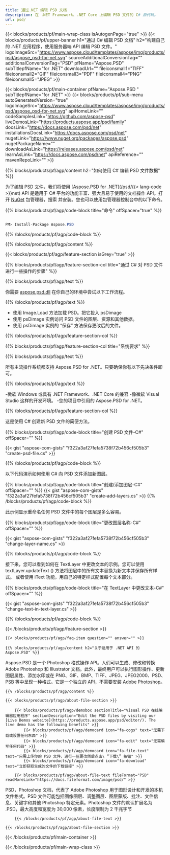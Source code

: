 ```yaml
---
title: 通过.NET 编辑 PSD 文档
description: 在 .NET Framework、.NET Core 上编辑 PSD 文件的 C# 源代码。
url: psd/
---
```


{{< blocks/products/pf/main-wrap-class isAutogenPage="true" >}}
{{< blocks/products/pf/upper-banner h1="通过 C# 编辑 PSD 文档" h2="构建自己的 .NET 应用程序，使用服务器端 API 编辑 PSD 文件。" logoImageSrc="https://www.aspose.cloud/templates/aspose/img/products/psd/aspose_psd-for-net.svg" sourceAdditionalConversionTag="" additionalConversionTag="PSD" pfName="Aspose.PSD" subTitlepfName="for .NET" downloadUrl="" fileiconsmall1="TIFF" fileiconsmall2="GIF" fileiconsmall3="PDF" fileiconsmall4="PNG" fileiconsmall5="JPEG" >}}

{{< blocks/products/pf/main-container pfName="Aspose.PSD " subTitlepfName="for .NET" >}}
{{< blocks/products/pf/sub-menu autoGeneratedVersion="true" logoImageSrc="https://www.aspose.cloud/templates/aspose/img/products/psd/aspose_psd-for-net.svg" apiHomeLink="" codeSamplesLink="https://github.com/aspose-psd" liveDemosLink="https://products.aspose.app/psd/family" docsLink="https://docs.aspose.com/psd/net" installationsDocsLink="https://docs.aspose.com/psd/net" nugetLink="https://www.nuget.org/packages/aspose.psd" nugetPackageName="" downloadAsLink="https://releases.aspose.com/psd/net" learnAsLink="https://docs.aspose.com/psd/net" apiReference="" mavenRepoLink="" >}}

{{% blocks/products/pf/agp/content h2="如何使用 C# 编辑 PSD 文件数据" %}}

 为了编辑 PSD 文件，我们将使用
 [Aspose.PSD for .NET](/psd/{{< lang-code >}}net) 
 API 是适用于 C# 平台的功能丰富、强大且易于使用的文档操作 API。打开
 [NuGet](https://www.nuget.org/packages/aspose.psd) 
 包管理器，搜索
 并安装。您也可以使用包管理器控制台中的以下命令。


{{% blocks/products/pf/agp/code-block title="命令" offSpacer="true" %}}

```cs

PM> Install-Package Aspose.PSD

```

{{% /blocks/products/pf/agp/code-block %}}

{{% /blocks/products/pf/agp/content %}}

{{< blocks/products/pf/agp/feature-section isGrey="true" >}}

{{% blocks/products/pf/agp/feature-section-col title="通过 C# 对 PSD 文件进行一些操作的步骤" %}}

{{% blocks/products/pf/agp/text %}}

 你需要
 [aspose.psd.dll](https://releases.aspose.com/psd/net) 
 在你自己的环境中尝试以下工作流程。

{{% /blocks/products/pf/agp/text %}}

+ 使用 Image.Load 方法加载 PSD。把它投入 psDimage
+ 使用 psDimage 实例访问 PSD 文件的图层、资源和其他数据。
+ 使用 psDimage 实例的 “保存” 方法保存更改后的文件。


{{% /blocks/products/pf/agp/feature-section-col %}}

{{% blocks/products/pf/agp/feature-section-col title="系统要求" %}}

{{% blocks/products/pf/agp/text %}}

 所有主流操作系统都支持 Aspose.PSD for .NET。只要确保你有以下先决条件即可。

{{% /blocks/products/pf/agp/text %}}

-微软 Windows 或具有 .NET Framework、.NET Core 的兼容
-像微软 Visual Studio 这样的开发环境。
-您的项目中引用的 Aspose.PSD for .NET。


{{% /blocks/products/pf/agp/feature-section-col %}}


这是使用 C# 创建新 PSD 文件的简便方法。
<!-- CODE-BLOCK -->
{{% blocks/products/pf/agp/code-block title="创建 PSD 文件-C#" offSpacer="" %}}

{{< gist "aspose-com-gists" "f322a3af27fefa5738f72b456cf505b3" "create-psd-file.cs" >}}

{{% /blocks/products/pf/agp/code-block %}}


以下代码演示如何使用 C# 向 PSD 文件添加新图层。
<!-- CODE-BLOCK -->
{{% blocks/products/pf/agp/code-block title="创建/添加图层-C#" offSpacer="" %}}
{{< gist "aspose-com-gists" "f322a3af27fefa5738f72b456cf505b3" "create-add-layers.cs" >}}
{{% /blocks/products/pf/agp/code-block %}}


此示例显示重命名任何 PSD 文件中的每个图层是多么容易。
<!-- CODE-BLOCK -->
{{% blocks/products/pf/agp/code-block title="更改图层名称-C#" offSpacer="" %}}

{{< gist "aspose-com-gists" "f322a3af27fefa5738f72b456cf505b3" "change-layer-name.cs" >}}

{{% /blocks/products/pf/agp/code-block %}}


接下来，您可以看到如何在 TextLayer 中更改文本的示例。您可以使用 textLayer.updateText () 方法将图层中的所有文本替换为新文本并保存所有样式。
或者使用 iText 功能，用自己的特定样式配置每个文本部分。

<!-- CODE-BLOCK -->
{{% blocks/products/pf/agp/code-block title="在 TextLayer 中更改文本-C#" offSpacer="" %}}

{{< gist "aspose-com-gists" "f322a3af27fefa5738f72b456cf505b3" "change-text-in-text-layer.cs" >}}

{{% /blocks/products/pf/agp/code-block %}}

{{< /blocks/products/pf/agp/feature-section >}}

    {{< blocks/products/pf/agp/faq-item question="" answer="" >}}
 

<!-- aboutfile Starts -->

    {{% blocks/products/pf/agp/content h2="关于适用于 .NET API 的 Aspose.PSD" %}}

 Aspose.PSD 是一个 Photoshop 格式操作 API。人们可以生成、修改和转换 Adobe Photoshop 和 Illustrator 文档。此外，最终用户可以执行图形操作、更新图层属性、添加水印或在 PNG、GIF、BMP、TIFF、JPEG、JPEG2000、PSD、PSB 等中呈现一种格式。它是一个独立的 API，不需要安装 Adobe Photoshop。 



    {{% /blocks/products/pf/agp/content %}}

    {{< blocks/products/pf/agp/about-file-section >}}

        {{< blocks/products/pf/agp/demobox sectionTitle="Visual PSD 在线编辑器应用程序" sectionDescription="Edit the PSD files by visiting our [Live Demos website](https://products.aspose.app/psd/editor/). The live demo has the following benefits" >}}
            {{< blocks/products/pf/agp/democard icon="fa-cogs" text="无需下载或设置任何东西" >}}
            {{< blocks/products/pf/agp/democard icon="fa-edit" text="无需编写任何代码" >}}
            {{< blocks/products/pf/agp/democard icon="fa-file-text" text="只需上传你的 PSD 文件，进行一些更改然后点击\ “下载\” 按钮" >}}
            {{< blocks/products/pf/agp/democard icon="fa-download" text="立即获取生成的文件的下载链接" >}}

        {{< blocks/products/pf/agp/about-file-text fileFormat="PSD" readMoreLink="https://docs.fileformat.com/image/psd/" >}}
PSD，Photoshop 文档，代表了 Adobe Photoshop 用于图形设计和开发的本机文件格式。PSD 文件可能包括图像图层、调整图层、图层蒙版、批注、文件信息、关键字和其他 Photoshop 特定元素。Photoshop 文件的默认扩展名为 .PSD，最大高度和宽度为 30,000 像素，长度限制为 2 千兆字节

        {{< /blocks/products/pf/agp/about-file-text >}}

    {{< /blocks/products/pf/agp/about-file-section >}}

<!-- aboutfile Ends -->

{{< /blocks/products/pf/main-container >}}
    
{{< /blocks/products/pf/main-wrap-class >}}
